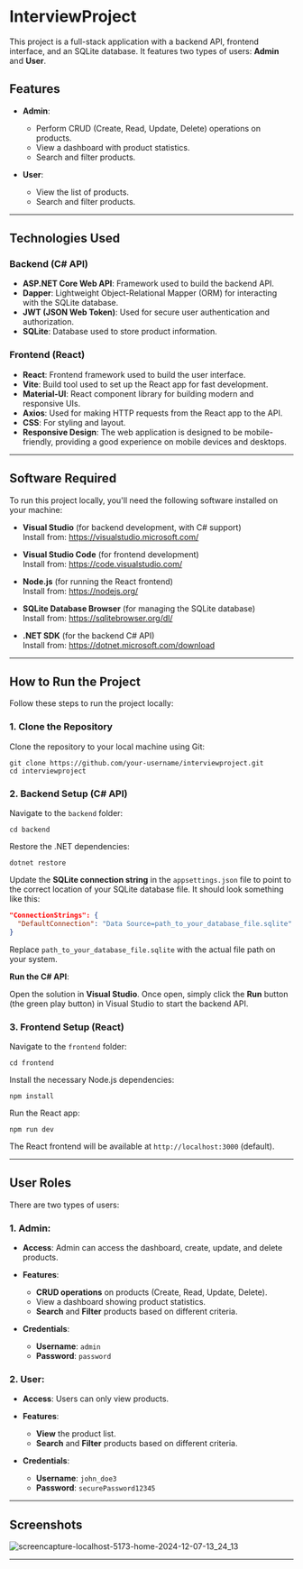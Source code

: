 # InterviewProject

This project is a full-stack application with a backend API, frontend interface, and an SQLite database. It features two types of users: **Admin** and **User**.

## Features

- **Admin**:
  - Perform CRUD (Create, Read, Update, Delete) operations on products.
  - View a dashboard with product statistics.
  - Search and filter products.
  
- **User**:
  - View the list of products.
  - Search and filter products.

---

## Technologies Used

### Backend (C# API)
- **ASP.NET Core Web API**: Framework used to build the backend API.
- **Dapper**: Lightweight Object-Relational Mapper (ORM) for interacting with the SQLite database.
- **JWT (JSON Web Token)**: Used for secure user authentication and authorization.
- **SQLite**: Database used to store product information.

### Frontend (React)
- **React**: Frontend framework used to build the user interface.
- **Vite**: Build tool used to set up the React app for fast development.
- **Material-UI**: React component library for building modern and responsive UIs.
- **Axios**: Used for making HTTP requests from the React app to the API.
- **CSS**: For styling and layout.
- **Responsive Design**: The web application is designed to be mobile-friendly, providing a good experience on mobile devices and desktops.

---

## Software Required

To run this project locally, you'll need the following software installed on your machine:

- **Visual Studio** (for backend development, with C# support)  
  Install from: https://visualstudio.microsoft.com/

- **Visual Studio Code** (for frontend development)  
  Install from: https://code.visualstudio.com/

- **Node.js** (for running the React frontend)  
  Install from: https://nodejs.org/

- **SQLite Database Browser** (for managing the SQLite database)  
  Install from: https://sqlitebrowser.org/dl/

- **.NET SDK** (for the backend C# API)  
  Install from: https://dotnet.microsoft.com/download

---

## How to Run the Project

Follow these steps to run the project locally:

### 1. **Clone the Repository**
Clone the repository to your local machine using Git:

```
git clone https://github.com/your-username/interviewproject.git
cd interviewproject
```

### 2. **Backend Setup (C# API)**

Navigate to the `backend` folder:

```
cd backend
```

Restore the .NET dependencies:

```
dotnet restore
```

Update the **SQLite connection string** in the `appsettings.json` file to point to the correct location of your SQLite database file. It should look something like this:

```json
"ConnectionStrings": {
  "DefaultConnection": "Data Source=path_to_your_database_file.sqlite"
}
```

Replace `path_to_your_database_file.sqlite` with the actual file path on your system.

**Run the C# API**:

Open the solution in **Visual Studio**. Once open, simply click the **Run** button (the green play button) in Visual Studio to start the backend API.

### 3. **Frontend Setup (React)**

Navigate to the `frontend` folder:

```
cd frontend
```

Install the necessary Node.js dependencies:

```
npm install
```

Run the React app:

```
npm run dev
```

The React frontend will be available at `http://localhost:3000` (default).

---

## User Roles

There are two types of users:

### 1. **Admin**:
- **Access**: Admin can access the dashboard, create, update, and delete products.
- **Features**:
  - **CRUD operations** on products (Create, Read, Update, Delete).
  - View a dashboard showing product statistics.
  - **Search** and **Filter** products based on different criteria.

- **Credentials**:
  - **Username**: `admin`
  - **Password**: `password`

### 2. **User**:
- **Access**: Users can only view products.
- **Features**:
  - **View** the product list.
  - **Search** and **Filter** products based on different criteria.

- **Credentials**:
  - **Username**: `john_doe3`
  - **Password**: `securePassword12345`

---


## Screenshots
![screencapture-localhost-5173-home-2024-12-07-13_24_13](https://github.com/user-attachments/assets/fde93ae9-c148-4ea2-8183-c0f1d02551bd)


---




